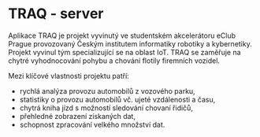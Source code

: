 # TRAQ - server
Aplikace TRAQ je projekt vyvinutý ve studentském akcelerátoru eClub Prague provozovaný Českým institutem informatiky robotiky a kybernetiky. Projekt vyvinul tým specializující se na oblast IoT. TRAQ se zaměřuje na chytré vyhodnocování pohybu a chování flotily firemních vozidel. 


Mezi klíčové vlastnosti projektu patří:
* rychlá analýza provozu automobilů z vozového parku,
* statistiky o provozu automobilů vč. ujeté vzdálenosti a času,
* chytrá kniha jízd s možností sledování chovaní řidičů,
* přehledné zobrazení získaných dat,
* schopnost zpracování velkého množství dat.
